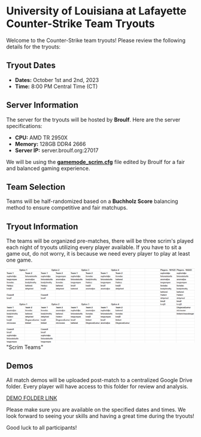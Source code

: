 # University of Louisiana at Lafayette Counter-Strike Team Tryouts

Welcome to the Counter-Strike team tryouts! Please review the following details for the tryouts:

## Tryout Dates
- **Dates:** October 1st and 2nd, 2023
- **Time:** 8:00 PM Central Time (CT)

## Server Information
The server for the tryouts will be hosted by **Broulf**. Here are the server specifications:
- **CPU:** AMD TR 2950X
- **Memory:** 128GB DDR4 2666
- **Server IP:** server.broulf.org:27017

We will be using the [**gamemode_scrim.cfg**](https://raw.githubusercontent.com/Broulf/UL-CS/main/cs2/gamemode_scrim.cfg) file edited by Broulf for a fair and balanced gaming experience.

## Team Selection
Teams will be half-randomized based on a **Buchholz Score** balancing method to ensure competitive and fair matchups.

## Tryout Information
The teams will be organized pre-matches, there will be three scrim's played each night of tryouts utilizing every player available. If you have to sit a game out, do not worry, it is because we need every player to play at least one game.

![alt text](https://github.com/Broulf/UL-CS/blob/main/cs2/Screenshot%202023-09-30%20111658.png?raw=true) "Scrim Teams"

## Demos
All match demos will be uploaded post-match to a centralized Google Drive folder. Every player will have access to this folder for review and analysis.

[DEMO FOLDER LINK](https://drive.google.com/drive/folders/1drHae9nliyQnvkvue4RMYOxe3FXdoiDM?usp=sharing)

Please make sure you are available on the specified dates and times. We look forward to seeing your skills and having a great time during the tryouts!

Good luck to all participants!
